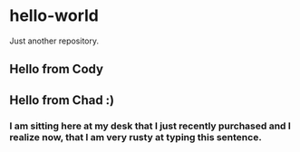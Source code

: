 # hello-world
Just another repository.

## Hello from Cody
## Hello from Chad :)
### <body> I am sitting here at my desk that I just recently purchased and I realize now, that I am very rusty at typing this sentence. </body>

